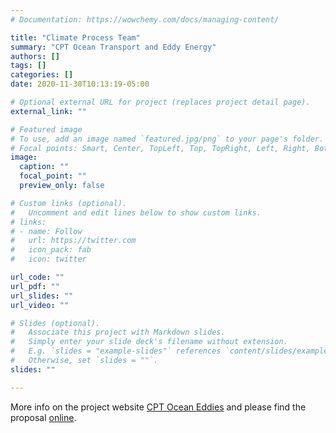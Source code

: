 ```yaml
---
# Documentation: https://wowchemy.com/docs/managing-content/

title: "Climate Process Team"
summary: "CPT Ocean Transport and Eddy Energy"
authors: []
tags: []
categories: []
date: 2020-11-30T10:13:19-05:00

# Optional external URL for project (replaces project detail page).
external_link: ""

# Featured image
# To use, add an image named `featured.jpg/png` to your page's folder.
# Focal points: Smart, Center, TopLeft, Top, TopRight, Left, Right, BottomLeft, Bottom, BottomRight.
image:
  caption: ""
  focal_point: ""
  preview_only: false

# Custom links (optional).
#   Uncomment and edit lines below to show custom links.
# links:
# - name: Follow
#   url: https://twitter.com
#   icon_pack: fab
#   icon: twitter

url_code: ""
url_pdf: ""
url_slides: ""
url_video: ""

# Slides (optional).
#   Associate this project with Markdown slides.
#   Simply enter your slide deck's filename without extension.
#   E.g. `slides = "example-slides"` references `content/slides/example-slides.md`.
#   Otherwise, set `slides = ""`.
slides: ""

---
```

More info on the project website [CPT Ocean Eddies](https://ocean-eddy-cpt.github.io/index.html)
and please find the proposal [online](https://figshare.com/articles/Proposal/10105922).
